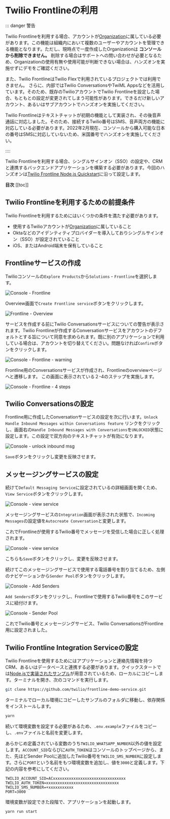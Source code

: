 # Twilio Frontlineの利用

::: danger 警告

Twilio Frontlineを利用する場合、アカウントが[Organization](https://www.twilio.com/docs/iam/organizations)に属している必要があります。この機能は組織内において複数のユーザーやアカウントを管理できる機能となります。ただし、現時点で一度作成したOrganizationは __コンソールから削除できません。__ 削除する場合はサポートへの問い合わせが必要となるため、Organizationの使用有無や使用可能が判断できない場合は、ハンズオンを実施せずにデモをご確認ください。

また、Twilio FrontlineはTwilio Flexで利用されているプロジェクトでは利用できません。 さらに、内部ではTwilio ConversationsやTwiML Appsなどを活用しています。そのため、既存のTwilioアカウントでTwilio Frontlineを設定した場合、もともとの設定が変更されてしまう可能性があります。できるだけ新しいアカウント、あるいはサブアカウントでハンズオンを実施してください。

Twilio Frontlineはテキストチャットが初期の機能として実装され、その後音声通話に対応しました。そのため、接続するTwilio番号はSMS、音声両方の機能に対応している必要があります。2022年2月現在、コンソールから購入可能な日本の番号はSMSに対応していないため、米国番号でハンズオンを実施してください。

::::

Twilio Frontlineを利用する場合、シングルサインオン（SSO）の設定や、CRMと連携するバックエンドアプリケーションを構築する必要があります。今回のハンズオンは[Twilio Frontline Node.js Quickstart](https://www.twilio.com/docs/frontline/nodejs-demo-quickstart)に沿って設定します。


__目次__
[[toc]]

## Twilio Frontlineを利用するための前提条件

Twilio Frontlineを利用するためにはいくつかの条件を満たす必要があります。

- 使用するTwilioアカウントが[Organization](https://www.twilio.com/docs/iam/organizations)に属していること
- Oktaなどのアイデンティティプロバイダーを導入しておりシングルサインオン（SSO）が設定されていること
- iOS、またはAndroid端末を保有していること　


## Frontlineサービスの作成

Twilioコンソールの`Explore Products`から`Solutions` - `Frontline`を選択します。

![Console - Frontline]()

Overview画面で`Create Frontline service`ボタンをクリックします。

![Frontline - Overview]()

サービスを作成する前にTwilio Conversationsサービスについての警告が表示されます。Twilio Frontlineが作成するConversationサービスをアカウントのデフォルトとする旨について同意を求められます。既に別のアプリケーションで利用している場合は、アカウントを切り替えてください。問題なければ`Confirm`ボタンをクリックします。

![Console - Frontline - warning]()

Frontline用のConversationsサービスが作成され、Frontlineのoverviewページへと遷移します。
この画面に表示されている２-4のステップを実施します。

![Console - Frontline - 4 steps]()

## Twilio Conversationsの設定

Frontline用に作成したConversationサービスの設定を次に行います。`Unlock Handle Inbound Messages within Conversations feature` リンクをクリックし、画面右の`Handle Inbound Messages with Conversations`を`UNLOCKED`状態に設定します。この設定で双方向のテキストチャットが有効になります。

![Console - unlock inbound msg]()

`Save`ボタンをクリックし変更を反映させます。


## メッセージングサービスの設定

続けて`Default Messaging Service`に設定されているの詳細画面を開くため、`View Service`ボタンをクリックします。

![Console - view service]()

メッセージングサービスの`Integration`画面が表示された状態で、`Incoming Messages`の設定値を`Autocreate Conversation`と変更します。

これでFrontlineが使用するTwilio番号でメッセージを受信した場合に正しく処理されます。

![Console - view service]()

こちらも`Save`ボタンをクリックし、変更を反映させます。

続けてこのメッセージングサービスで使用する電話番号を割り当てるため、左側のナビゲーションから`Sender Pool`ボタンをクリックします。

![Console - Add Senders]()

`Add Senders`ボタンをクリックし、Frontlineで使用するTwilio番号をこのサービスに紐付けます。

![Console - Sender Pool]()

これでTwilio番号とメッセージングサービス、Twilio ConversationsがFrontline用に設定されました。

## Twilio Frontline Integration Serviceの設定

Twilio Frontlineを使用するためにはアプリケーションと連絡先情報を持つCRM、あるいはデータベースと連携する必要があります。クイックスタートでは[Node.jsで実装されたサンプル](https://github.com/twilio/frontline-demo-service)が用意されているため、ローカルにコピーします。ターミナルを開き、次のコマンドを実行します。

```bash
git clone https://github.com/twilio/frontline-demo-service.git
```

ターミナルでローカル環境にコピーしたサンプルのフォルダに移動し、依存関係をインストールします。

```bash
yarn
```

続いて環境変数を設定する必要があるため、`.env.example`ファイルをコピーし、`.env`ファイルと名前を変更します。

あらかじめ定義されている変数のうち`TWILIO_WHATSAPP_NUMBER`以外の値を設定します。`ACCOUNT_SID`ならびに`AUTH_TOKEN`はコンソールのトップページから、また、先ほどSender Poolに追加したTwilio番号を`TWILIO_SMS_NUMBER`に設定します。さらに`PORT`という名前をもつ環境変数を追加し、値を`3000`と定義します。下記の内容を参考にしてください。

```
TWILIO_ACCOUNT_SID=ACxxxxxxxxxxxxxxxxxxxxxxxxxxxxxxxx
TWILIO_AUTH_TOKEN=xxxxxxxxxxxxxxxxxxxxxxxxxxxxxxxx
TWILIO_SMS_NUMBER=+xxxxxxxxxxx
PORT=3000
```

環境変数が設定できた段階で、アプリケーションを起動します。

```bash
yarn run start
```



